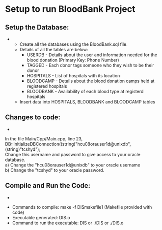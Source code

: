 # Setup to run BloodBank Project

## Setup the Database:
-
	* Create all the databases using the BloodBank.sql file. 
	* Details of all the tables are below:
		* USERDB - Details about the user and information needed for the blood donation (Primary Key: Phone Number)
		* TAGGED - Each donor tags someone who they wish to be their donor
		* HOSPITALS - List of hospitals with its location
		* BLOODCAMP - Details about the blood donation camps held at registered hospitals 
		* BLOODBANK - Availability of each blood type at registerd hospitals
	* Insert data into HOSPITALS, BLOODBANK and BLOODCAMP tables

## Changes to code: 
-
In the file Main/Cpp/Main.cpp, line 23, <br/>
 DB::initializeDBConnection((string)"hcu08orauser1d@unixdb",(string)"tcshyd"); <br/>
Change this username and password to give access to your oracle database. <br/>
	a) Change the "hcu08orauser1d@unixdb" to your oracle username <br/>
	b) Change the "tcshyd" to your oracle password. <br/>

## Compile and Run the Code:
-
* Commands to compile: make -f DISmakefile1 (Makefile provided with code)
* Executable generated: DIS.o 
* Command to run the executable: DIS or ./DIS or ./DIS.o
